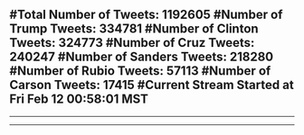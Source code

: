#Total Number of Tweets: 1192605 
#Number of Trump Tweets: 334781
#Number of Clinton Tweets: 324773
#Number of Cruz Tweets: 240247
#Number of Sanders Tweets: 218280
#Number of Rubio Tweets: 57113
#Number of Carson Tweets: 17415
#Current Stream Started at Fri Feb 12 00:58:01 MST
---
---
---
